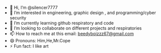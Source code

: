 - 👋 Hi, I’m @silencer7777
- 👀 I’m interested in engineering, graphic design , and programming/cyber security 
- 🌱 I’m currently learning github respiratory and code 
- 💞️ I’m looking to collaborate on different projects and respiratories 
- 📫 How to reach me at this email: beedyboizzz67@gmail.com
- 😄 Pronouns: Him,He,Mr.Cope
- ⚡ Fun fact: I like art

<!---
silencer7777/silencer7777 is a ✨ special ✨ repository because its `README.md` (this file) appears on your GitHub profile.
You can click the Preview link to take a look at your changes.
--->
